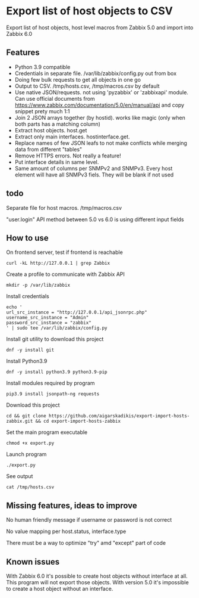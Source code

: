 # Export list of host objects to CSV

Export list of host objects, host level macros from Zabbix 5.0 and import into Zabbix 6.0

## Features

* Python 3.9 compatible
* Credentials in separate file. /var/lib/zabbix/config.py out from box
* Doing few bulk requests to get all objects in one go
* Output to CSV. /tmp/hosts.csv, /tmp/macros.csv by default
* Use native JSON/requests. not using 'pyzabbix' or 'zabbixapi' module. Can use official documents from https://www.zabbix.com/documentation/5.0/en/manual/api and copy snippet prety much 1:1
* Join 2 JSON arrays together (by hostid). works like magic (only when both parts has a matching column)
* Extract host objects. host.get
* Extract only main interfaces. hostinterface.get.
* Replace names of few JSON leafs to not make conflicts while merging data from different "tables"
* Remove HTTPS errors. Not really a feature!
* Put interface details in same level.
* Same amount of columns per SNMPv2 and SNMPv3. Every host element will have all SNMPv3 fiels. They will be blank if not used

## todo

Separate file for host macros. /tmp/macros.csv

"user.login" API method between 5.0 vs 6.0 is using different input fields


## How to use

On frontend server, test if frontend is reachable
```
curl -kL http://127.0.0.1 | grep Zabbix
```

Create a profile to communicate with Zabbix API
```
mkdir -p /var/lib/zabbix
```

Install credentials
```
echo '
url_src_instance = "http://127.0.0.1/api_jsonrpc.php"
username_src_instance = "Admin"
password_src_instance = "zabbix"
' | sudo tee /var/lib/zabbix/config.py
```

Install git utility to download this project
```
dnf -y install git
```

Install Python3.9
```
dnf -y install python3.9 python3.9-pip
```

Install modules required by program
```
pip3.9 install jsonpath-ng requests
```

Download this project
```
cd && git clone https://github.com/aigarskadikis/export-import-hosts-zabbix.git && cd export-import-hosts-zabbix
```

Set the main program executable
```
chmod +x export.py
```

Launch program
```
./export.py
```

See output
```
cat /tmp/hosts.csv
```

## Missing features, ideas to improve

No human friendly message if username or password is not correct

No value mapping per host.status, interface.type

There must be a way to optimize "try" amd "except" part of code


## Known issues

With Zabbix 6.0 it's possible to create host objects without interface at all. This program will not export those objects. With version 5.0 it's impossible to create a host object without an interface.

